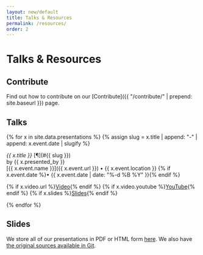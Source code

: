 ```yaml
---
layout: new/default
title: Talks & Resources
permalink: /resources/
order: 2
---
```


# Talks & Resources

## Contribute

Find out how to contribute on our [Contribute]({{ "/contribute/" | prepend: site.baseurl }}) page.

## Talks

{% for x in site.data.presentations %}
{% assign slug = x.title | append: "-" | append: x.event.date | slugify %}

<div class="pt-3" id="{{ slug }}"></div>

*{{ x.title }}* [&#182;](#{{ slug }})<br>by {{ x.presented_by }}<br>
[{{ x.event.name }}]({{ x.event.url }}) &bull; {{ x.event.location }} {% if x.event.date %}&bull; {{ x.event.date | date: "%-d %B %Y" }}{% endif %}

{% if x.video.url %}<a href="{{ x.video.url }}" class="btn btn-sm btn-outline-primary">Video</a>{% endif %}
{% if x.video.youtube %}<a href="https://www.youtube.com/watch?v={{ x.video.youtube }}" class="btn btn-sm btn-outline-primary">YouTube</a>{% endif %}
{% if x.slides %}<a href="{{ x.slides }}" class="btn btn-sm btn-outline-primary">Slides</a>{% endif %}

{% endfor %}

## Slides

We store all of our presentations in PDF or HTML form
[here](/_lfs/presentations). We also have [the original sources available in Git](https://salsa.debian.org/reproducible-builds/reproducible-presentations).
